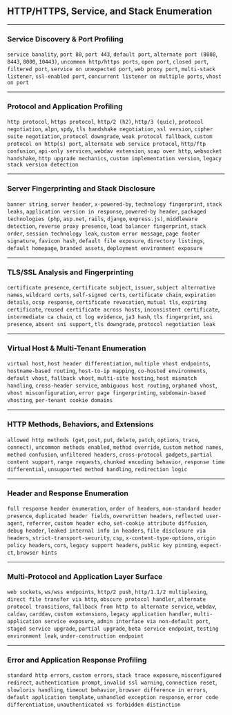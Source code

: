 ##  HTTP/HTTPS, Service, and Stack Enumeration

***

### Service Discovery & Port Profiling

`service banality`, `port 80`, `port 443`, `default port`, `alternate port (8080`, `8443`, `8000`, `10443)`, `uncommon http/https ports`, `open port`, `closed port`, `filtered port`, `service on unexpected port`, `web proxy port`, `multi-stack listener`, `ssl-enabled port`, `concurrent listener on multiple ports`, `vhost on port`

***

### Protocol and Application Profiling

`http protocol`, `https protocol`, `http/2 (h2)`, `http/3 (quic)`, `protocol negotiation`, `alpn`, `spdy`, `tls handshake negotiation`, `ssl version`, `cipher suite negotiation`, `protocol downgrade`, `weak protocol fallback`, `custom protocol on http(s) port`, `alternate web service protocol`, `http/ftp confusion`, `api-only services`, `webdav extension`, `soap over http`, `websocket handshake`, `http upgrade mechanics`, `custom implementation version`, `legacy stack version detection`

***

### Server Fingerprinting and Stack Disclosure

`banner string`, `server header`, `x-powered-by`, `technology fingerprint`, `stack leaks`, `application version in response`, `powered-by header`, `packaged technologies (php`, `asp.net`, `rails`, `django`, `express.js)`, `middleware detection`, `reverse proxy presence`, `load balancer fingerprint`, `stack order`, `session technology leak`, `custom error message`, `page footer signature`, `favicon hash`, `default file exposure`, `directory listings`, `default homepage`, `branded assets`, `deployment environment exposure`

***

### TLS/SSL Analysis and Fingerprinting

`certificate presence`, `certificate subject`, `issuer`, `subject alternative names`, `wildcard certs`, `self-signed certs`, `certificate chain`, `expiration details`, `ocsp response`, `certificate revocation`, `mutual tls`, `expiring certificate`, `reused certificate across hosts`, `inconsistent certificate`, `intermediate ca chain`, `ct log evidence`, `ja3 hash`, `tls fingerprint`, `sni presence`, `absent sni support`, `tls downgrade`, `protocol negotiation leak`

***

### Virtual Host & Multi-Tenant Enumeration

`virtual host`, `host header differentiation`, `multiple vhost endpoints`, `hostname-based routing`, `host-to-ip mapping`, `co-hosted environments`, `default vhost`, `fallback vhost`, `multi-site hosting`, `host mismatch handling`, `cross-header service`, `ambiguous host routing`, `orphaned vhost`, `vhost misconfiguration`, `error page fingerprinting`, `subdomain-based vhosting`, `per-tenant cookie domains`

***

### HTTP Methods, Behaviors, and Extensions

`allowed http methods (get`, `post`, `put`, `delete`, `patch`, `options`, `trace`, `connect)`, `uncommon methods enabled`, `method override`, `custom method names`, `method confusion`, `unfiltered headers`, `cross-protocol gadgets`, `partial content support`, `range requests`, `chunked encoding behavior`, `response time differential`, `unsupported method handling`, `redirection logic`

***

### Header and Response Enumeration

`full response header enumeration`, `order of headers`, `non-standard header presence`, `duplicated header fields`, `overwritten headers`, `reflected user-agent`, `referrer`, `custom header echo`, `set-cookie attribute diffusion`, `debug header`, `leaked internal info in headers`, `file disclosure via headers`, `strict-transport-security`, `csp`, `x-content-type-options`, `origin policy headers`, `cors`, `legacy support headers`, `public key pinning`, `expect-ct`, `browser hints`

***

### Multi-Protocol and Application Layer Surface

`web sockets`, `ws/wss endpoints`, `http/2 push`, `http/1.1/2 multiplexing`, `direct file transfer via http`, `obscure protocol handler`, `alternate protocol transitions`, `fallback from http to alternate service`, `webdav`, `caldav`, `carddav`, `custom extensions`, `legacy application handler`, `multi-application service exposure`, `admin interface via non-default port`, `staged service upgrade`, `partial upgrade`, `beta service endpoint`, `testing environment leak`, `under-construction endpoint`

***

### Error and Application Response Profiling

`standard http errors`, `custom errors`, `stack trace exposure`, `misconfigured redirect`, `authentication prompt`, `invalid ssl warning`, `connection reset`, `slowloris handling`, `timeout behavior`, `browser difference in errors`, `default application template`, `unhandled exception response`, `error code differentiation`, `unauthenticated vs forbidden distinction`

